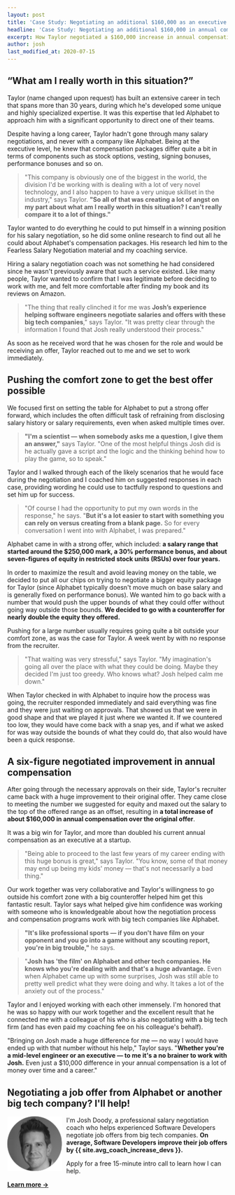 ```yaml
---
layout: post
title: 'Case Study: Negotiating an additional $160,000 as an executive joining Alphabet'
headline: 'Case Study: Negotiating an additional $160,000 in annual compensation as an executive joining Alphabet'
excerpt: How Taylor negotiated a $160,000 increase in annual compensation for an executive role at Alphabet
author: josh
last_modified_at: 2020-07-15
---
```

<h2 class='u-center'>“What am I really worth in this situation?”</h2>

Taylor (name changed upon request) has built an extensive career in tech that spans more than 30 years, during which he's developed some unique and highly specialized expertise. It was this expertise that led Alphabet to approach him with a significant opportunity to direct one of their teams.

Despite having a long career, Taylor hadn't gone through many salary negotiations, and never with a company like Alphabet. Being at the executive level, he knew that compensation packages differ quite a bit in terms of components such as stock options, vesting, signing bonuses, performance bonuses and so on.

> "This company is obviously one of the biggest in the world, the division I'd be working with is dealing with a lot of very novel technology, and I also happen to have a very unique skillset in the industry," says Taylor. **"So all of that was creating a lot of angst on my part about what am I really worth in this situation? I can't really compare it to a lot of things."**

Taylor wanted to do everything he could to put himself in a winning position for his salary negotiation, so he did some online research to find out all he could about Alphabet's compensation packages. His research led him to the Fearless Salary Negotiation material and my coaching service.

Hiring a salary negotiation coach was not something he had considered since he wasn't previously aware that such a service existed. Like many people, Taylor wanted to confirm that I was legitimate before deciding to work with me, and felt more comfortable after finding my book and its reviews on Amazon.

> "The thing that really clinched it for me was **Josh’s experience helping software engineers negotiate salaries and offers with these big tech companies**," says Taylor. "It was pretty clear through the information I found that Josh really understood their process."

As soon as he received word that he was chosen for the role and would be receiving an offer, Taylor reached out to me and we set to work immediately.

## Pushing the comfort zone to get the best offer possible

We focused first on setting the table for Alphabet to put a strong offer forward, which includes the often difficult task of refraining from disclosing salary history or salary requirements, even when asked multiple times over.

> **"I'm a scientist — when somebody asks me a question, I give them an answer,"** says Taylor. "One of the most helpful things Josh did is he actually gave a script and the logic and the thinking behind how to play the game, so to speak."

Taylor and I walked through each of the likely scenarios that he would face during the negotiation and I coached him on suggested responses in each case, providing wording he could use to tactfully respond to questions and set him up for success.

> "Of course I had the opportunity to put my own words in the response," he says. "**But it's a lot easier to start with something you can rely on versus creating from a blank page.** So for every conversation I went into with Alphabet, I was prepared."

Alphabet came in with a strong offer, which included: **a salary range that started around the $250,000 mark, a 30% performance bonus, and about seven-figures of equity in restricted stock units (RSUs) over four years.**

In order to maximize the result and avoid leaving money on the table, we decided to put all our chips on trying to negotiate a bigger equity package for Taylor (since Alphabet typically doesn't move much on base salary and is generally fixed on performance bonus). We wanted him to go back with a number that would push the upper bounds of what they could offer without going way outside those bounds. **We decided to go with a counteroffer for nearly double the equity they offered.**

Pushing for a large number usually requires going quite a bit outside your comfort zone, as was the case for Taylor. A week went by with no response from the recruiter.

> "That waiting was very stressful," says Taylor. "My imagination's going all over the place with what they could be doing. Maybe they decided I'm just too greedy. Who knows what? Josh helped calm me down."

When Taylor checked in with Alphabet to inquire how the process was going, the recruiter responded immediately and said everything was fine and they were just waiting on approvals. That showed us that we were in good shape and that we played it just where we wanted it. If we countered too low, they would have come back with a snap yes, and if what we asked for was way outside the bounds of what they could do, that also would have been a quick response. 

## A six-figure negotiated improvement in annual compensation

After going through the necessary approvals on their side, Taylor's recruiter came back with a huge improvement to their original offer. They came close to meeting the number we suggested for equity and maxed out the salary to the top of the offered range as an offset, resulting in **a total increase of about $160,000 in annual compensation over the original offer**.

It was a big win for Taylor, and more than doubled his current annual compensation as an executive at a startup.

> "Being able to proceed to the last few years of my career ending with this huge bonus is great," says Taylor. "You know, some of that money may end up being my kids' money — that's not necessarily a bad thing."

Our work together was very collaborative and Taylor's willingness to go outside his comfort zone with a big counteroffer helped him get this fantastic result. Taylor says what helped give him confidence was working with someone who is knowledgeable about how the negotiation process and compensation programs work with big tech companies like Alphabet.

> **"It's like professional sports — if you don't have film on your opponent and you go into a game without any scouting report, you're in big trouble,"** he says. 

> "**Josh has 'the film' on Alphabet and other tech companies. He knows who you're dealing with and that's a huge advantage.** Even when Alphabet came up with some surprises, Josh was still able to pretty well predict what they were doing and why. It takes a lot of the anxiety out of the process."

Taylor and I enjoyed working with each other immensely. I'm honored that he was so happy with our work together and the excellent result that he connected me with a colleague of his who is also negotiating with a big tech firm (and has even paid my coaching fee on his colleague's behalf).

"Bringing on Josh made a huge difference for me — no way I would have ended up with that number without his help," Taylor says. "**Whether you're a mid-level engineer or an executive — to me it's a no brainer to work with Josh.** Even just a $10,000 difference in your annual compensation is a lot of money over time and a career."

<div class="ad-box">
	<h2 class='u-center'>Negotiating a job offer from Alphabet or another big tech company? I'll help!</h2>
	<div class="inline-body">
		<p><img src="/images/josh-doody-200px-circle.png" style="padding-right: 10px;" width="125" alt="Josh Doody headshot" class="author__image" align="left">I'm Josh Doody, a professional salary negotiation coach who helps experienced Software Developers negotiate job offers from big tech companies. <strong>On average, Software Developers improve their job offers by {{ site.avg_coach_increase_devs }}.</strong></p>
		<p>Apply for a free 15-minute intro call to learn how I can help.</p>
	</div>
	<div class='cta u-center'>
		<a id="inline-cta" class="inline-cta-btn" data-event-label="Salary Negotiation Coaching" data-cta-label="coach-inline" href="/coach/" rel="nofollow"><strong>Learn more →</strong></a>
	</div>
</div>
